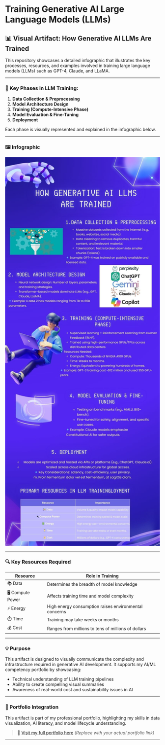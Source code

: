 # Training Generative AI Large Language Models (LLMs)

## 📊 Visual Artifact: How Generative AI LLMs Are Trained

This repository showcases a detailed infographic that illustrates the key processes, resources, and examples involved in training large language models (LLMs) such as GPT-4, Claude, and LLaMA.

---

### 🧠 Key Phases in LLM Training:

1. **Data Collection & Preprocessing**
2. **Model Architecture Design**
3. **Training (Compute-Intensive Phase)**
4. **Model Evaluation & Fine-Tuning**
5. **Deployment**

Each phase is visually represented and explained in the infographic below.

---

### 🖼️ Infographic

<p align="center">
  <img src="TRAINING GENERATIVE AI LARGE LANGUAGE MODELS (LLMs).jpg" alt="Visual Map of ML Algorithms" width="1000"/>
</p>

---

### 🔍 Key Resources Required

| Resource        | Role in Training                       |
|----------------|----------------------------------------|
| 📚 Data         | Determines the breadth of model knowledge |
| 🖥️ Compute Power| Affects training time and model complexity |
| ⚡ Energy       | High energy consumption raises environmental concerns |
| ⏱️ Time         | Training may take weeks or months |
| 💰 Cost         | Ranges from millions to tens of millions of dollars |

---

### 💡 Purpose

This artifact is designed to visually communicate the complexity and infrastructure required in generative AI development. It supports my AI/ML competency portfolio by showcasing:
- Technical understanding of LLM training pipelines
- Ability to create compelling visual summaries
- Awareness of real-world cost and sustainability issues in AI

---

### 📂 Portfolio Integration

This artifact is part of my professional portfolio, highlighting my skills in data visualization, AI literacy, and model lifecycle understanding.

> 🔗 [Visit my full portfolio here](#) *(Replace with your actual portfolio link)*

---

